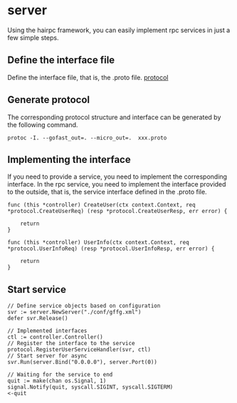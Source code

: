 # server
Using the hairpc framework, you can easily implement rpc services in just a few simple steps.

## Define the interface file
Define the interface file, that is, the .proto file.
[protocol](https://github.com/shockerjue/gffg/blob/master/example/protocol/usernode.proto)

## Generate protocol
The corresponding protocol structure and interface can be generated by the following command.
```
protoc -I. --gofast_out=. --micro_out=.  xxx.proto
```

## Implementing the interface
If you need to provide a service, you need to implement the corresponding interface. In the rpc service, you need to implement the interface provided to the outside, that is, the service interface defined in the .proto file.
```
func (this *controller) CreateUser(ctx context.Context, req *protocol.CreateUserReq) (resp *protocol.CreateUserResp, err error) {

	return
}

func (this *controller) UserInfo(ctx context.Context, req *protocol.UserInfoReq) (resp *protocol.UserInfoResp, err error) {

	return
}
```

## Start service

```
// Define service objects based on configuration
svr := server.NewServer("./conf/gffg.xml")
defer svr.Release()

// Implemented interfaces
ctl := controller.Controller()
// Register the interface to the service
protocol.RegisterUserServiceHandler(svr, ctl)
// Start server for async
svr.Run(server.Bind("0.0.0.0"), server.Port(0))

// Waiting for the service to end
quit := make(chan os.Signal, 1)
signal.Notify(quit, syscall.SIGINT, syscall.SIGTERM)
<-quit
```
